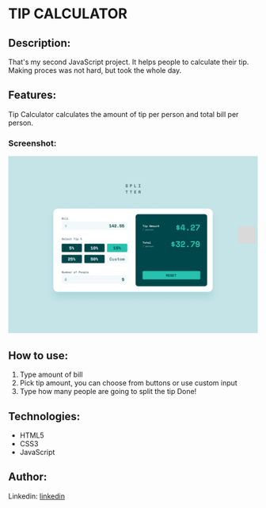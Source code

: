 # TIP CALCULATOR

## Description:

That's my second JavaScript project. It helps people to calculate their tip. Making proces was not hard, but took the whole day.

## Features:

Tip Calculator calculates the amount of tip per person and total bill per person.

### Screenshot:

![screenshot](images/scr.png)

## How to use:

1. Type amount of bill
2. Pick tip amount, you can choose from buttons or use custom input
3. Type how many people are going to split the tip
   Done!

## Technologies:

- HTML5
- CSS3
- JavaScript

## Author:

Linkedin: [linkedin](https://www.linkedin.com/in/levan-gelashvili-669327227/)
